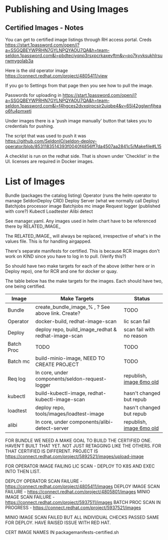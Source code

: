 # Publishing and Using Images

## Certified Images - Notes

You can get to certified image listings through RH access portal. Creds https://start.1password.com/open/i?a=SSGQBEYWPRHN7GYLNPQYAOU7QA&h=team-seldon.1password.com&i=pbdteciyqnp3rsxpcrkaxevftm&v=po7kyvksukhlrsurwmygolab3a

Here is the old operator image https://connect.redhat.com/project/4805411/view

If you go to Settings from that page then you see how to pull the image.

Passwords for uploading in https://start.1password.com/open/i?a=SSGQBEYWPRHN7GYLNPQYAOU7QA&h=team-seldon.1password.com&i=f4hgces2dvxqirpcsir2uiqbe4&v=65l42gglwnfjheao6fu4pmxeti

Under images there is a 'push image manually' button that takes you to credentials for pushing.

The script that was used to push it was https://github.com/SeldonIO/seldon-deploy-operator/blob/8531183514393f0040f4856ff7da4507aa2841c5/Makefile#L15

A checklist is run on the redhat side. That is shown under 'Checklist' in the UI. licenses are required in Docker images.

# List of Images

Bundle (packages the catalog listing)
Operator (runs the helm operator to manage SeldonDeploy CRD)
Deploy Server (what we normally call Deploy)
Batchjobs processor image
Batchjobs mc image
Request logger (published with core?)
Kubectl
Loadtester
Alibi detect

See manager.yaml. Any images used in helm chart have to be referenced there by RELATED_IMAGE_

The RELATED_IMAGE_ will always be replaced, irrespective of what's in the values file. This is for handling airgapped.

There's separate manifests for certified. This is because RCR images don't work on KIND since you have to log in to pull. (Verify this?)

So should have two make targets for each of the above (either here or in Deploy repo), one for RCR and one for docker or quay.

The table below has the make targets for the images. Each should have two, one being certified.

| Image      |  Make Targets                                        |  Status |
| ---------- |  --------------------------------------------------- | ----------- |
| Bundle     | create_bundle_image_% , ? See above link. Create?    |  TODO   |
| Operator   | docker-build, redhat-image-scan                      | lic scan fail |
| Deploy     | deploy repo, build_image_redhat & redhat-image-scan  | scan fail with no reason |
| Batch Proc | TODO                                                 | TODO |
| Batch mc   | build-minio-image, NEED TO CREATE PROJECT            | TODO |
| Req log    | In core, under components/seldon-request-logger      | republish, [image 6mo old](https://connect.redhat.com/project/3993051/images) |
| kubectl    | build-kubectl-image, redhat-kubectl-image-scan       | hasn't changed but repub |
| loadtest   | deploy repo, tools/images/loadtest-image             | hasn't changed but repub |
| alibi      | In core, under components/alibi-detect-server        | republish, [image 6mo old](https://connect.redhat.com/project/3993461/images)   |

FOR BUNDLE WE NEED A MAKE GOAL TO BUILD THE CERTIFIED ONE. HAVEN'T BUILT THAT YET.
NOT JUST RETAGGING LIKE THE OTHERS. FOR THAT CERTIFIED IS DIFFERENT.
PROJECT IS https://connect.redhat.com/project/5892521/images/upload-image

FOR OPERATOR IMAGE FAILING LIC SCAN - DEPLOY TO K8S AND EXEC INTO THEN LIST.

DEPLOY OPERATOR SCAN FAILURE - https://connect.redhat.com/project/4805411/images
DEPLOY IMAGE SCAN FAILURE - https://connect.redhat.com/project/4805801/images
MINIO IMAGE SCAN FAILURE - https://connect.redhat.com/project/5937511/images
BATCH PROC SCAN IN PROGRESS - https://connect.redhat.com/project/5937521/images

MINIO IMAGE SCAN FAILED BUT ALL INDIVIDUAL CHECKS PASSED
SAME FOR DEPLOY. HAVE RAISED ISSUE WITH RED HAT.

CERT IMAGE NAMES IN packagemanifests-certified.sh

